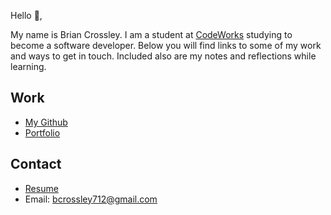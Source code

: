 Hello 👋, 

My name is Brian Crossley. I am a student at [CodeWorks](https://boisecodeworks.com) studying to become a software developer. Below you will find links to some of my work and ways to get in touch. Included also are my notes and reflections while learning. 

## Work

  + [My Github](https://github.com/bcrossley712)
  + [Portfolio](https://bcrossley712.github.io/)

## Contact

  + [Resume](https://bcrossley712.github.io/resume)
  + Email: bcrossley712@gmail.com
  
